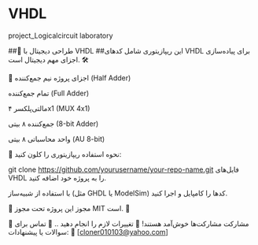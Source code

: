 # VHDL
 project_Logicalcircuit laboratory

##🧮 طراحی دیجیتال با VHDL
##این ریپازیتوری شامل کدهای VHDL برای پیاده‌سازی اجزای مهم دیجیتال است. 🛠️

🧩 اجزای پروژه
نیم جمع‌کننده (Half Adder)

 تمام جمع‌کننده (Full Adder)

 مالتی‌پلکسر ۴x1 (MUX 4x1)

 جمع‌کننده ۸ بیتی (8-bit Adder)

 واحد محاسباتی ۸ بیتی (AU 8-bit)

 🚀 نحوه استفاده
 ریپازیتوری را کلون کنید:

git clone https://github.com/yourusername/your-repo-name.git
 فایل‌های  VHDL را به پروژه خود اضافه کنید.

 با استفاده از شبیه‌ساز (مثل GHDL یا ModelSim) کدها را کامپایل و اجرا کنید.

 📜 مجوز
 این پروژه تحت مجوز MIT است. 📄

 🤝 مشارکت
 مشارکت‌ها خوش‌آمد هستند! 🙌
 تغییرات لازم را انجام دهید ..
 📧 تماس
 برای سوالات یا پیشنهادات:
                                                                                                                                                            📩 [cloner010103@yahoo.com]

